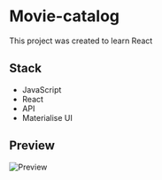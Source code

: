 # Movie-catalog

This project was created to learn React

## Stack

+ JavaScript 
+ React
+ API
+ Materialise UI

## Preview

![Preview](img/JSCourse.png)
